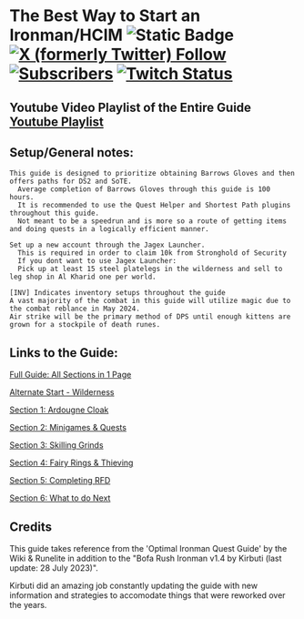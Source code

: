 # The Best Way to Start an Ironman/HCIM ![Static Badge](https://img.shields.io/badge/Last_Updated-July_2024-blue) <br/> [![X (formerly Twitter) Follow](https://img.shields.io/twitter/follow/Dunking_Oreos)](https://www.twitter.com/Dunking_Oreos) [![Subscribers](https://img.shields.io/youtube/channel/subscribers/UCVDAJ5ThtDf4CjkL72G56TQ)](https://www.youtube.com/@Dunking_Oreos) [![Twitch Status](https://img.shields.io/twitch/status/Dunking_Oreos)](https://www.twitch.tv/Dunking_Oreos)

## Youtube Video Playlist of the Entire Guide <br/> [Youtube Playlist](Link)
[Button Example]: https://img.shields.io/badge/Title-37a779?style=for-the-badge

## Setup/General notes:
    This guide is designed to prioritize obtaining Barrows Gloves and then offers paths for DS2 and SoTE.
      Average completion of Barrows Gloves through this guide is 100 hours.
      It is recommended to use the Quest Helper and Shortest Path plugins throughout this guide.
      Not meant to be a speedrun and is more so a route of getting items and doing quests in a logically efficient manner.

    Set up a new account through the Jagex Launcher.
      This is required in order to claim 10k from Stronghold of Security
      If you dont want to use Jagex Launcher: 
      Pick up at least 15 steel platelegs in the wilderness and sell to leg shop in Al Kharid one per world.

    [INV] Indicates inventory setups throughout the guide
    A vast majority of the combat in this guide will utilize magic due to the combat reblance in May 2024.
    Air strike will be the primary method of DPS until enough kittens are grown for a stockpile of death runes.

## Links to the Guide:
[Full Guide: All Sections in 1 Page](https://github.com/DunkingOreos/OSRS/blob/main/Full%20Guide)

[Alternate Start - Wilderness](https://github.com/DunkingOreos/OSRS/blob/main/Wilderness%20Start) 

[Section 1: Ardougne Cloak](https://github.com/DunkingOreos/OSRS/blob/main/Section%201%3A%20Ardougne%20Cloak)

[Section 2: Minigames & Quests](https://github.com/DunkingOreos/OSRS/blob/main/Section%202%3A%20Minigames%20%26%20Quests)

[Section 3: Skilling Grinds](https://github.com/DunkingOreos/OSRS/blob/main/Section%203%3A%20Skilling%20Grinds)

[Section 4: Fairy Rings & Thieving](https://github.com/DunkingOreos/OSRS/blob/main/Section%204%3A%20Fairy%20Rings%20%26%20Thieving)

[Section 5: Completing RFD](https://github.com/DunkingOreos/OSRS/blob/main/Section%205%3A%20Completing%20RFD)

[Section 6: What to do Next](https://github.com/DunkingOreos/OSRS/blob/main/Section%206:%20What%20to%20do%20Next)

## Credits
This guide takes reference from the 'Optimal Ironman Quest Guide' by the Wiki & Runelite in addition to the "Bofa Rush Ironman v1.4 by Kirbuti (last update: 28 July 2023)". 

Kirbuti did an amazing job constantly updating the guide with new information and strategies to accomodate things that were reworked over the years.	




